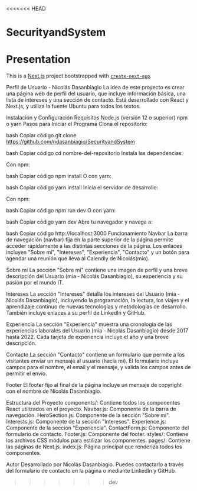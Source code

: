 <<<<<<< HEAD
# SecurityandSystem
Presentation
=======
This is a [Next.js](https://nextjs.org/) project bootstrapped with [`create-next-app`](https://github.com/vercel/next.js/tree/canary/packages/create-next-app).

Perfil de Usuario - Nicolás Dasanbiagio
La idea de este proyecto es crear una página web de perfil del usuario, que incluye información básica, una lista de intereses y una sección de contacto. Está desarrollado con React y Next.js, y utiliza la fuente Ubuntu para todos los textos.

Instalación y Configuración
Requisitos
Node.js (versión 12 o superior)
npm o yarn
Pasos para Iniciar el Programa
Clona el repositorio:

bash
Copiar código
git clone https://github.com/ndasanbiagio/SecurityandSystem

bash
Copiar código
cd nombre-del-repositorio
Instala las dependencias:

Con npm:

bash
Copiar código
npm install
O con yarn:

bash
Copiar código
yarn install
Inicia el servidor de desarrollo:

Con npm:

bash
Copiar código
npm run dev
O con yarn:

bash
Copiar código
yarn dev
Abre tu navegador y navega a:

bash
Copiar código
http://localhost:3000
Funcionamiento
Navbar
La barra de navegación (navbar) fija en la parte superior de la página permite acceder rápidamente a las distintas secciones de la página. Los enlaces incluyen "Sobre mí", "Intereses", "Experiencia", "Contacto" y un botón para agendar una reunión que lleva al Calendly de Nicolás(mio).

Sobre mí
La sección "Sobre mí" contiene una imagen de perfil y una breve descripción del Usuario (mia - Nicolás Dasanbiagio), su experiencia y su pasión por el mundo IT.

Intereses
La sección "Intereses" detalla los intereses del Usuario (mia - Nicolás Dasanbiagio), incluyendo la programación, la lectura, los viajes y el aprendizaje continuo de nuevas tecnologías y metodologías de desarrollo. También incluye enlaces a su perfil de LinkedIn y GitHub.

Experiencia
La sección "Experiencia" muestra una cronología de las experiencias laborales del Usuario (mia - Nicolás Dasanbiagio) desde 2017 hasta 2022. Cada tarjeta de experiencia incluye el año y una breve descripción.

Contacto
La sección "Contacto" contiene un formulario que permite a los visitantes enviar un mensaje al usuario (hacia mi). El formulario incluye campos para el nombre, el email y el mensaje, y valida los campos antes de permitir el envío.

Footer
El footer fijo al final de la página incluye un mensaje de copyright con el nombre de Nicolás Dasanbiagio.

Estructura del Proyecto
components/: Contiene todos los componentes React utilizados en el proyecto.
Navbar.js: Componente de la barra de navegación.
HeroSection.js: Componente de la sección "Sobre mí".
Interests.js: Componente de la sección "Intereses".
Experience.js: Componente de la sección "Experiencia".
ContactForm.js: Componente del formulario de contacto.
Footer.js: Componente del footer.
styles/: Contiene los archivos CSS módulos para estilizar los componentes.
pages/: Contiene las páginas de Next.js.
index.js: Página principal que renderiza todos los componentes.

Autor
Desarrollado por Nicolás Dasanbiagio. Puedes contactarlo a través del formulario de contacto en la página o mediante LinkedIn y GitHub.
>>>>>>> dev
